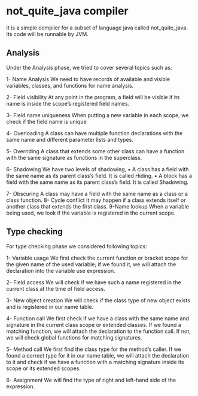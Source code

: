 # not_quite_java compiler
It is a simple compiler for a subset of language java called not_quite_java. Its code will be runnable by JVM.


## Analysis
Under the Analysis phase, we tried to cover several topics such as:

1- Name Analysis
We need to have records of available and visible variables, classes, and functions for name analysis.

2- Field visibility
At any point in the program, a field will be visible if its name is inside the scope’s registered field names.

3- Field name uniqueness
When putting a new variable in each scope, we check if the field name is unique

4- Overloading
A class can have multiple function declarations with the same name and different parameter lists and types.

5- Overriding
A class that extends some other class can have a function with the same signature as functions in the superclass.

6- Shadowing
We have two levels of shadowing,
• A class has a field with the same name as its parent class’s field. It is called Hiding.
• A block has a field with the same name as its parent class’s field. It is called Shadowing.

7- Obscuring
A class may have a field with the same name as a class or a class function.
8- Cycle conflict
It may happen if a class extends itself or another class that extends the first class.
9-Name lookup
When a variable being used, we look if the variable is registered in the current scope.

## Type checking

For type checking phase we considered following topics: 

1- Variable usage
We first check the current function or bracket scope for the given name of the used variable; if we found it, we will attach the declaration into the variable use expression.

2- Field access
We will check if we have such a name registered in the current class at the time of field access.

3- New object creation
We will check if the class type of new object exists and is registered in our name table.

4- Function call
We first check if we have a class with the same name and signature in the current class scope or extended classes. If we found a matching function, we will attach the declaration to the function call. If not, we will check global functions for matching signatures.

5- Method call
We first find the class type for the method’s caller. If we found a correct type for it in our name table, we will attach the declaration to it and check if we have a function with a matching signature inside its scope or its extended scopes.

6- Assignment
We will find the type of right and left-hand side of the expression.
